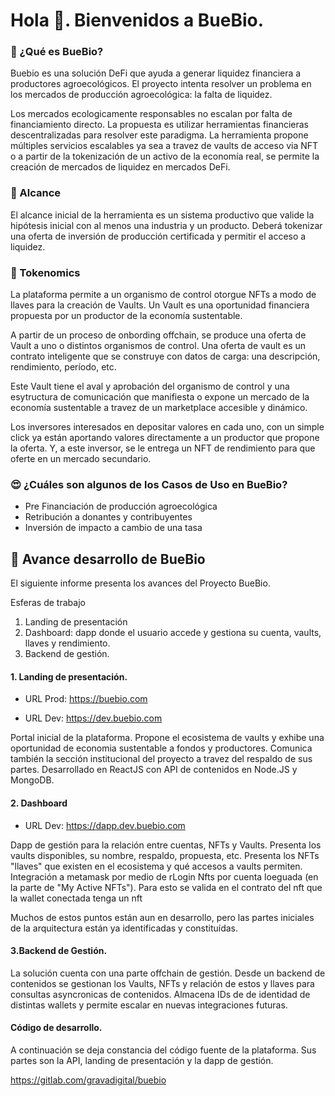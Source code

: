 # Hola 👋. Bienvenidos a BueBio.


### 🔭 ¿Qué es BueBio? 
Buebio es una solución DeFi que ayuda a generar liquidez financiera a productores agroecológicos. El proyecto intenta resolver un problema en los mercados de producción agroecológica: la falta de liquidez. 

Los mercados ecologicamente responsables no escalan por falta de financiamiento directo. La propuesta es utilizar herramientas financieras descentralizadas para resolver este paradigma. La herramienta propone múltiples servicios escalables ya sea a travez de vaults de acceso via NFT o a partir de la tokenización de un activo de la economía real, se permite la creación de mercados de liquidez en mercados DeFi.
  
### 🌱 Alcance
El alcance inicial de la herramienta es un sistema productivo que valide la hipótesis inicial con al menos una industria y un producto. Deberá tokenizar una oferta de inversión de producción certificada y permitir el acceso a liquidez.


### 👯 Tokenomics
La plataforma permite a un organismo de control otorgue NFTs a modo de llaves para la creación de Vaults. Un Vault es una oportunidad financiera propuesta por un productor de la economía sustentable.

A partir de un proceso de onbording offchain, se produce una oferta de Vault a uno o distintos organismos de control. Una oferta de vault es un contrato inteligente que se construye con datos de carga: una descripción, rendimiento, período, etc.

Este Vault tiene el aval y aprobación del organismo de control y una esytructura de comunicación que manifiesta o expone un  mercado de la economía sustentable a travez de un marketplace accesible y dinámico.

Los inversores interesados en depositar valores en cada uno, con un simple click ya están aportando valores directamente a un productor que propone la oferta. Y, a este inversor, se le entrega un NFT de rendimiento para que oferte en un mercado secundario.

### 😍 ¿Cuáles son algunos de los Casos de Uso en BueBio?
- Pre Financiación de producción agroecológica
- Retribución a donantes y contribuyentes
- Inversión de impacto a cambio de una tasa


## 🤔 Avance desarrollo de BueBio

El siguiente informe presenta los avances del Proyecto BueBio.

Esferas de trabajo

1. Landing de presentación
2. Dashboard: dapp donde el usuario accede y gestiona su cuenta, vaults, llaves y rendimiento.
3. Backend de gestión.

#### 1. Landing de presentación.

- URL Prod: https://buebio.com

- URL Dev:  https://dev.buebio.com


Portal inicial de la plataforma. Propone el ecosistema de vaults y exhibe una oportunidad de economia sustentable a fondos y productores.
Comunica también la sección institucional del proyecto a travez del respaldo de sus partes.
Desarrollado en ReactJS con API de contenidos en Node.JS y MongoDB.

#### 2. Dashboard

- URL Dev: https://dapp.dev.buebio.com

Dapp de gestión para la relación entre cuentas, NFTs y Vaults. Presenta los vaults disponibles, su nombre, respaldo, propuesta, etc. Presenta los NFTs "llaves" que existen en el ecosistema y qué accesos a vaults permiten. Integración a metamask por medio de rLogin
Nfts por cuenta loeguada (en la parte de "My Active NFTs"). Para esto se valida en el contrato del nft que la wallet conectada tenga un nft

Muchos de estos puntos están aun en desarrollo, pero las partes iniciales de la arquitectura están ya identificadas y constituídas.

#### 3.Backend de Gestión.

La solución cuenta con una parte offchain de gestión. Desde un backend de contenidos se gestionan los Vaults, NFTs y relación de estos y llaves para consultas asyncronicas de contenidos.
Almacena IDs de de identidad de distintas wallets y permite escalar en nuevas integraciones futuras.

#### Código de desarrollo.

A continuación se deja constancia del código fuente de la plataforma. Sus partes son la API, landing de presentación y la dapp de gestión.

https://gitlab.com/gravadigital/buebio





